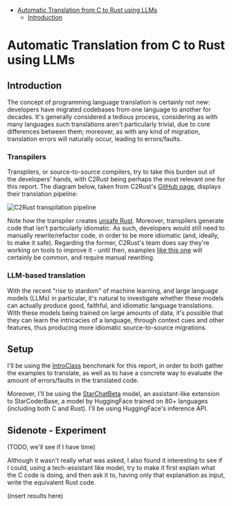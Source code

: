 - [Automatic Translation from C to Rust using LLMs](#automatic-translation-from-c-to-rust-using-llms)
  - [Introduction](#introduction)

# Automatic Translation from C to Rust using LLMs

## Introduction

The concept of programming language translation is certainly not new: developers have migrated codebases from
one language to another for decades. It's generally considered a tedious process, considering as with many
languages such translations aren't particularly trivial, due to core differences between them; moreover, as
with any kind of migration, translation errors will naturally occur, leading to errors/faults.

### Transpilers

Transpilers, or source-to-source compilers, try to take this burden out of the developers' hands, with C2Rust being
perhaps the most relevant one for this report. The diagram below, taken from C2Rust's [GitHub page](https://github.com/immunant/c2rust), displays
their translation pipeline:

![C2Rust transpilation pipeline](https://github.com/immunant/c2rust/raw/master/docs/c2rust-overview.png)

Note how the transpiler creates [unsafe Rust](https://doc.rust-lang.org/nomicon/meet-safe-and-unsafe.html). Moreover,
transpilers generate code that isn't particularly idiomatic. As such, developers would still need
to manually rewrite/refactor code, in order to be more idiomatic (and, ideally,
to make it safe). Regarding the former, C2Rust's team does say they're working
on tools to improve it - until then, examples [like this one](https://www.reddit.com/r/rustjerk/comments/dpskmo/c2rust_produces_extremely_idiomatic_and/)
will certainly be common, and require manual rewriting.

### LLM-based translation

With the recent "rise to stardom" of machine learning, and large language models (LLMs)
in particular, it's natural to investigate whether these models can actually produce
good, faithful, and idiomatic language translations. With these models being trained
on large amounts of data, it's possible that they can learn the intricacies of a language, through context cues and
other features, thus producing more idiomatic source-to-source migrations.

## Setup

I'll be using the [IntroClass](https://github.com/ProgramRepair/IntroClass) benchmark
for this report, in order to both gather the examples to translate, as well as to
have a concrete way to evaluate the amount of errors/faults in the translated code.

Moreover, I'll be using the [StarChatBeta](https://huggingface.co/HuggingFaceH4/starchat-beta) model,
an assistant-like extension to StarCoderBase, a model by HuggingFace trained on
80+ languages (including both C and Rust). I'll be using HuggingFace's inference API.

## Sidenote - Experiment

(TODO, we'll see if I have time)

Although it wasn't really what was asked, I also found it interesting to see if I could, using a
tech-assistant like model, try to make it first explain what the C code is doing, and then ask it to,
having only that explanation as input, write the equivalent Rust code.

(insert results here)

